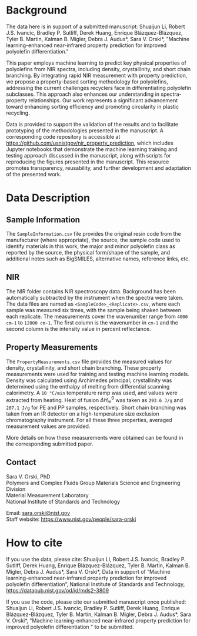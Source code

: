 # Background

The data here is in support of a submitted manuscript: Shuaijun Li, Robert J.S. Ivancic, Bradley P. Sutliff, Derek Huang, Enrique Blázquez-Blázquez, Tyler B. Martin, Kalman B. Migler, Debra J. Audus*, Sara V. Orski*, "Machine learning-enhanced near-infrared property prediction for improved polyolefin differentiation."

This paper employs machine learning to predict key physical properties of polyolefins from NIR spectra, including density, crystallinity, and short chain branching. By integrating rapid NIR measurement with property prediction, we propose a property-based sorting methodology for polyolefins, addressing the current challenges recyclers face in differentiating polyolefin subclasses. This approach also enhances our understanding in spectra-property relationships. Our work represents a significant advancement toward enhancing sorting efficiency and promoting circularity in plastic recycling.

Data is provided to support the validation of the results and to facilitate prototyping of the methodologies presented in the manuscript. A corresponding code repository is accessible at https://github.com/usnistgov/nir_property_prediction, which includes Jupyter notebooks that demonstrate the machine learning training and testing approach discussed in the manuscript, along with scripts for reproducing the figures presented in the manuscript. This resource promotes transparency, reusability, and further development and adaptation of the presented work.

# Data Description

## Sample Information
The `SampleInformation.csv` file provides the original resin code from the manufacturer (where appropriate), the source, the sample code used to identify materials in this work, the major and minor polyolefin class as reported by the source, the physical form/shape of the sample, and additional notes such as BigSMILES, alternative names, reference links, etc.

## NIR
The NIR folder contains NIR spectroscopy data. Background has been automatically subtracted by the instrument when the spectra were taken. The data files are named as `<SampleCode>_<Replicate>.csv`, where each sample was measured six times, with the sample being shaken between each replicate. The measurements cover the wavenumber range from `4000 cm-1` to `12000 cm-1`. The first column is the wavenumber in `cm-1` and the second column is the intensity value in percent reflectance.

## Property Measurements
The `PropertyMeasurements.csv` file provides the measured values for density, crystallinity, and short chain branching. These property measurements were used for training and testing machine learning models. Density was calculated using Archimedes principal; crystallinity was determined using the enthalpy of melting from differential scanning calorimetry. A `10 °C/min` temperature ramp was used, and values were extracted from heating. Heat of fusion $\Delta H_m^0$ was taken as `293.6 J/g` and `207.1 J/g` for PE and PP samples, respectively. Short chain branching was taken from an IR detector on a high-temperature size exclusion chromatography instrument. For all these three properties, averaged measurement values are provided.

More details on how these measurements were obtained can be found in the corresponding submitted paper.

## Contact

Sara V. Orski, PhD  
Polymers and Complex Fluids Group
Materials Science and Engineering Division  
Material Measurement Laboratory  
National Institute of Standards and Technology  

Email: sara.orski@nist.gov  
Staff website: https://www.nist.gov/people/sara-orski  

# How to cite
If you use the data, please cite:
Shuaijun Li, Robert J.S. Ivancic, Bradley P. Sutliff, Derek Huang, Enrique Blázquez-Blázquez, Tyler B. Martin, Kalman B. Migler, Debra J. Audus*, Sara V. Orski*, Data in support of “Machine learning-enhanced near-infrared property prediction for improved polyolefin differentiation”, National Institute of Standards and Technology, https://datapub.nist.gov/od/id/mds2-3809

If you use the code, please cite our submitted manuscript once published:
Shuaijun Li, Robert J.S. Ivancic, Bradley P. Sutliff, Derek Huang, Enrique Blázquez-Blázquez, Tyler B. Martin, Kalman B. Migler, Debra J. Audus*, Sara V. Orski*, "Machine learning-enhanced near-infrared property prediction for improved polyolefin differentiation " to be submitted.




